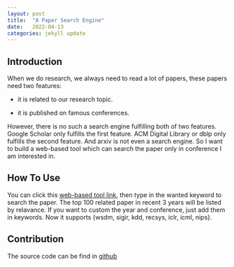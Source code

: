 ```yaml
---
layout: post
title:  "A Paper Search Engine"
date:   2022-04-13
categories: jekyll update
---
```

## Introduction
When we do research, we always need to read a lot of papers, these papers need two features:
* it is related to our research topic.

* it is published on famous conferences.

However, there is no such a search engine fulfilling both of two features. Google Scholar only fulfills the first feature. ACM Digital Library or dblp only fulfills the second feature. And arxiv is not even a search engine. So I want to build a web-based tool which can search the paper only in conference I am interested in.

## How To Use

You can click this [web-based tool link](http://121.4.16.168:8000/search), then type in the wanted keyword to search the paper. 
The top 100 related paper in recent 3 years will be listed by relavance. 
If you want to custom the year and conference, just add them in keywords.
Now it supports {wsdm, sigir, kdd, recsys, iclr, icml, nips}.

## Contribution
The source code can be find in [github](https://github.com/Cloudcatcher888/web-based-paper-search-engine)


